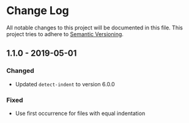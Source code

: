 # Change Log
All notable changes to this project will be documented in this file.
This project tries to adhere to [Semantic Versioning](http://semver.org/).


## 1.1.0 - 2019-05-01
### Changed
- Updated `detect-indent` to version 6.0.0

### Fixed
- Use first occurrence for files with equal indentation
